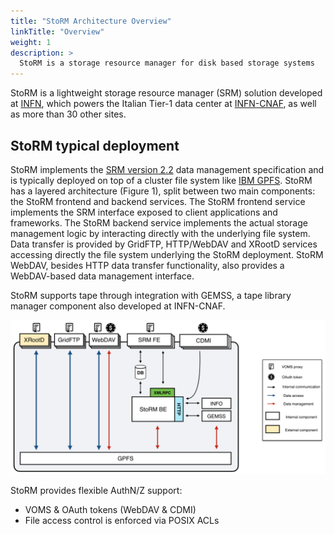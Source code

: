 ```yaml
---
title: "StoRM Architecture Overview"
linkTitle: "Overview"
weight: 1
description: >
  StoRM is a storage resource manager for disk based storage systems
---
```


StoRM is a lightweight storage resource manager (SRM) solution developed at [INFN](https://home.infn.it/it/), which powers the Italian Tier-1 data center at [INFN-CNAF](https://www.cnaf.infn.it/), as well as more than 30 other sites.

## StoRM typical deployment

StoRM implements the [SRM version 2.2](https://sdm.lbl.gov/srm-wg/doc/SRM.v2.2.html) data management specification and is typically deployed on top of a cluster file system like [IBM GPFS](https://www.ibm.com/docs/en/gpfs). StoRM has a layered architecture (Figure 1), split between two main components: the StoRM frontend and backend services. The StoRM frontend service implements the SRM interface exposed to client applications and frameworks. The StoRM backend service implements the actual storage management logic by interacting directly with the underlying file system. Data transfer is provided by GridFTP, HTTP/WebDAV and XRootD services accessing directly the file system underlying the StoRM deployment. StoRM WebDAV, besides HTTP data transfer functionality, also provides a WebDAV-based data management interface.

StoRM supports tape through integration with GEMSS, a tape library manager component also developed at INFN-CNAF.

![StoRM typical deployment architecture](/images/storm-architecture.png "Figure 1. StoRM typical deployment architecture")

StoRM provides flexible AuthN/Z support:
* VOMS & OAuth tokens (WebDAV & CDMI)
* File access control is enforced via POSIX ACLs


